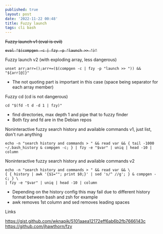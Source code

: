 ```yaml
---
published: true
layout: post
date: '2022-11-22 00:48'
title: Fuzzy launch
tags: cli bash 
---
```

<s>Fuzzy launch v1 (eval is evil)
<pre><code>eval "$(compgen -c | fzy -p "launch >> ")"</code></pre>
</s>
Fuzzy launch v2 (with exploding array, less dangerous)

    unset arr;arr=();arr+=($(compgen -c | fzy -p "launch >> ")) && "${arr[@]}"

 * The not quoting part is important in this case (space being separator for each array member)

Fuzzy cd (cd is not dangerous)

    cd "$(fd -t d -d 1 | fzy)"

 * find directories, max depth 1 and pipe that to fuzzy finder
 * Both fzy and fd are in the Debian repos

Noninteractive fuzzy search history and available commands v1, just list, don't run anything

    echo -n "search history and commands > " && read var && { tail -1000 ~/.bash_history & compgen -c; } | fzy -e "$var" | uniq | head -10 | column

Noninteractive fuzzy search history and available commands v2

    echo -n "search history and commands > " && read var && \
    { { history | awk '{$1=""; print $0;}' | sed 's/^ //g'; } & compgen -c; } \
    | fzy -e "$var" | uniq | head -10 | column

 * Depending on the history config this may fail due to different history format between bash and zsh for example
 * awk removes 1st column and sed removes leading spaces

Links

<https://gist.github.com/wknapik/5101aaea12172eff6ab6b2fb7666143c>  
<https://github.com/jhawthorn/fzy>  

